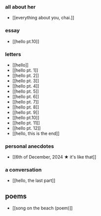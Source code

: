 ### all about her
- [[everything about you, chai.]] 
### essay
- [[hello pt.10]] 
### letters
- [[hello]]
- [[hello pt. 1]]
- [[hello pt. 2]]
- [[hello pt. 3]]
- [[hello pt. 4]]
- [[hello pt. 5]]
- [[hello pt. 6]]
- [[hello pt. 7]]
- [[hello pt. 8]]
- [[hello pt. 9]]
- [[hello pt.10]]
- [[hello pt. 11]]
- [[hello pt. 12]]
- [[hello, this is the end]]
### personal anecdotes
- [[6th of December, 2024 ★ it's like that]]
### a conversation 
- [[hello, the last part]]
## poems
- [[song on the beach (poem)]]